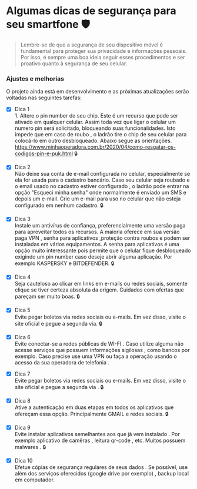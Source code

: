 # Algumas dicas de segurança para seu smartfone 🛡️

> Lembre-se de que a segurança de seu dispositivo móvel é fundamental para proteger sua privacidade e informações pessoais. 
  Por isso, é sempre uma boa ideia seguir esses procedimentos e ser proativo quanto à segurança de seu celular.

### Ajustes e melhorias

O projeto ainda está em desenvolvimento e as próximas atualizações serão voltadas nas seguintes tarefas:

- [x] Dica 1<br>
      1. Altere o pin number do seu chip. Este é um recurso que pode ser ativado em qualquer celular. Assim toda vez que ligar o celular um numero pin será solicitado, bloqueando suas funcionalidades.
       Isto impede que em caso de roubo , o ladrão tire o chip de seu celular para colocá-lo em outro desbloqueado. Abaixo segue as orientações.<br> 
  https://www.minhaoperadora.com.br/2020/04/como-resgatar-os-codigos-pin-e-puk.html 🔒
  
- [x] Dica 2<br>
  Não deixe sua conta de e-mail configurada no celular, especialmente se ela for usada para o cadastro bancário. Caso seu celular seja roubado e o email usado no cadastro estiver configurado , o ladrão pode entrar na opção "Esqueci minha senha" onde normalmente é enviado um SMS e depois um e-mail. Crie um e-mail para uso no celular que não esteja configurado em nenhum cadastro. 🔒
  
- [x] Dica 3<br>
Instale um antivírus de confiança, preferencialmente uma versão paga para aproveitar todos os recursos. A maioria oferece em sua versão paga VPN , senha para aplicativos ,proteção contra roubos e podem ser instaladas em vários equipamentos. A senha para aplicativos é uma opção muito interessante pois permite que o celular fique desbloqueado exigindo  um pin number caso deseje abrir alguma aplicação. Por exemplo KASPERSKY e BITDEFENDER. 🔒

- [x] Dica 4<br>
Seja cauteloso ao clicar em links em e-mails ou redes sociais, somente clique se tiver certeza absoluta da origem. Cuidados com ofertas que pareçam ser muito boas. 🔒

- [x] Dica 5<br>
Evite pegar boletos via redes sociais ou e-mails. Em vez disso, visite o site oficial e pegue a segunda via. 🔒

- [x] Dica 6<br>
Evite conectar-se a redes públicas de WI-FI . Caso utilize alguma não acesse serviços que possuem informações sigilosas , como bancos por exemplo. Caso precise use uma VPN ou faça a operação usando o acesso da sua operadora de telefonia .

- [x] Dica 7<br>
Evite pegar boletos via redes sociais ou e-mails. Em vez disso, visite o site oficial e pegue a segunda via . 🔒

- [x] Dica 8<br>
Ative a autenticação em duas etapas em todos os aplicativos que ofereçam essa opção. Principalmente GMAIL e redes sociais. 🔒

- [x] Dica 9<br>
Evite instalar aplicativos semelhantes aos que já vem instalado . Por exemplo aplicativo de camêras , leitura qr-code , etc. Muitos possuem malwares . 🔒

- [x] Dica 10<br>
Efetue cópias de segurança regulares de seus dados . Se possível, use além dos serviços oferecidos (google drive por exemplo) , backup local em computador.
